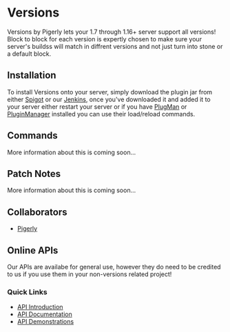 # Versions
Versions by Pigerly lets your 1.7 through 1.16+ server support all versions! Block to block for each version is expertly chosen to make sure your server's buildss  will match in diffrent versions and not just turn into stone or a default block.

## Installation
To install Versions onto your server, simply download the plugin jar from either [Spigot](https://spigotmc.com) or our [Jenkins](https://example.com), once you've downloaded it and added it to your server either restart your server or if you have [PlugMan](https://plugman.com) or [PluginManager](https://example.com) installed you can use their load/reload commands.

## Commands
More information about this is coming soon...

## Patch Notes
More information about this is coming soon...

## Collaborators
* [Pigerly](https://github.com/pigerly)

## Online APIs
Our APIs are availabe for general use, however they do need to be credited to us if you use them in your non-versions related project!

### Quick Links
* [API Introduction](https://api.pigerly.com/docs/versions/intro/)
* [API Documentation](https://api.pigerly.com/docs/versions/documentation/)
* [API Demonstrations](http://api.pigerly.com/public/proversions/)
